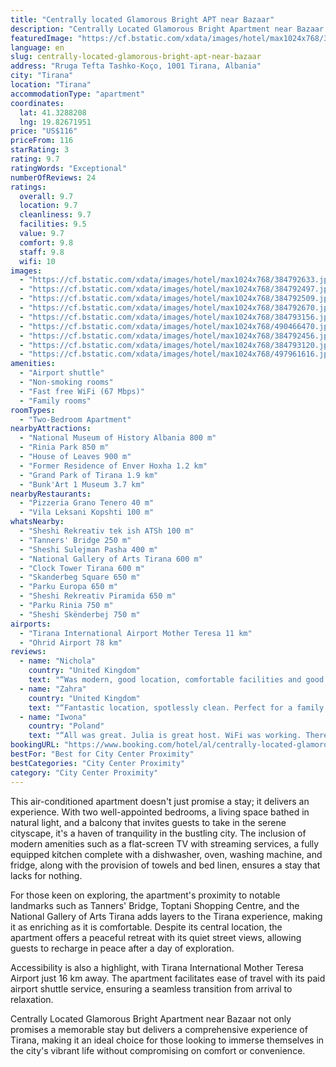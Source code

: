 ```yaml
---
title: "Centrally located Glamorous Bright APT near Bazaar"
description: "Centrally Located Glamorous Bright Apartment near Bazaar emerges as a prime choice for travelers seeking the perfect blend of comfort and convenience in the heart of Tirana."
featuredImage: "https://cf.bstatic.com/xdata/images/hotel/max1024x768/384792633.jpg?k=dce869753caee8f19eaf3a5a02b1b002b75f476e241c8b18c9a8996030f60b05&o=&hp=1"
language: en
slug: centrally-located-glamorous-bright-apt-near-bazaar
address: "Rruga Tefta Tashko-Koço, 1001 Tirana, Albania"
city: "Tirana"
location: "Tirana"
accommodationType: "apartment"
coordinates:
  lat: 41.3288208
  lng: 19.82671951
price: "US$116"
priceFrom: 116
starRating: 3
rating: 9.7
ratingWords: "Exceptional"
numberOfReviews: 24
ratings:
  overall: 9.7
  location: 9.7
  cleanliness: 9.7
  facilities: 9.5
  value: 9.7
  comfort: 9.8
  staff: 9.8
  wifi: 10
images:
  - "https://cf.bstatic.com/xdata/images/hotel/max1024x768/384792633.jpg?k=dce869753caee8f19eaf3a5a02b1b002b75f476e241c8b18c9a8996030f60b05&o=&hp=1"
  - "https://cf.bstatic.com/xdata/images/hotel/max1024x768/384792497.jpg?k=1947cd6ab7c2c7dd4d132532824a6b23e510311c86e8830f8a07dd80a0acc871&o=&hp=1"
  - "https://cf.bstatic.com/xdata/images/hotel/max1024x768/384792509.jpg?k=0a7a918bfc044e27d194f4f08f2a012964943b03e48b1cc227ce58c325eda5f5&o=&hp=1"
  - "https://cf.bstatic.com/xdata/images/hotel/max1024x768/384792670.jpg?k=166d2a77bd5740a43d4f80a957d39368ca6240be467e530c5f79ec63c62419ac&o=&hp=1"
  - "https://cf.bstatic.com/xdata/images/hotel/max1024x768/384793156.jpg?k=5c28885703a243ac5a467844a035ffa79fb3ee1dc81d38ccaf3438a349068462&o=&hp=1"
  - "https://cf.bstatic.com/xdata/images/hotel/max1024x768/490466470.jpg?k=6f57aac4936dc63316c3adcedfc16011cb5b6c05428a7e078083822561f9cbd1&o=&hp=1"
  - "https://cf.bstatic.com/xdata/images/hotel/max1024x768/384792456.jpg?k=6a08c7f2ea8864a258dd9c24c084e72d3118943f6b1efbcafd36a6191aacdadb&o=&hp=1"
  - "https://cf.bstatic.com/xdata/images/hotel/max1024x768/384793120.jpg?k=6cc83158165173966d6a3f5c52dcd42371a9ba3a56180e59b00ebbc2c9e1ed76&o=&hp=1"
  - "https://cf.bstatic.com/xdata/images/hotel/max1024x768/497961616.jpg?k=4879826feeb3fefb44f9096e016719e4b2762385eca45bcd8d9f37e076b48191&o=&hp=1"
amenities:
  - "Airport shuttle"
  - "Non-smoking rooms"
  - "Fast free WiFi (67 Mbps)"
  - "Family rooms"
roomTypes:
  - "Two-Bedroom Apartment"
nearbyAttractions:
  - "National Museum of History Albania 800 m"
  - "Rinia Park 850 m"
  - "House of Leaves 900 m"
  - "Former Residence of Enver Hoxha 1.2 km"
  - "Grand Park of Tirana 1.9 km"
  - "Bunk'Art 1 Museum 3.7 km"
nearbyRestaurants:
  - "Pizzeria Grano Tenero 40 m"
  - "Vila Leksani Kopshti 100 m"
whatsNearby:
  - "Sheshi Rekreativ tek ish ATSh 100 m"
  - "Tanners' Bridge 250 m"
  - "Sheshi Sulejman Pasha 400 m"
  - "National Gallery of Arts Tirana 600 m"
  - "Clock Tower Tirana 600 m"
  - "Skanderbeg Square 650 m"
  - "Parku Europa 650 m"
  - "Sheshi Rekreativ Piramida 650 m"
  - "Parku Rinia 750 m"
  - "Sheshi Skënderbej 750 m"
airports:
  - "Tirana International Airport Mother Teresa 11 km"
  - "Ohrid Airport 78 km"
reviews:
  - name: "Nichola"
    country: "United Kingdom"
    text: "“Was modern, good location, comfortable facilities and good space. Host was great, lovely and accommodating when our flight was delayed.”"
  - name: "Zahra"
    country: "United Kingdom"
    text: "“Fantastic location, spotlessly clean. Perfect for a family arriving to Tirana for the first time. The host was very friendly and accommodating. Transport was arranged from the airport to the apartment.”"
  - name: "Iwona"
    country: "Poland"
    text: "“All was great. Julia is great host. WiFi was working. There was air condition. It was located in a nice district. Near were lots of caffe. We were really happy with the apartment.”"
bookingURL: "https://www.booking.com/hotel/al/centrally-located-glamorous-bright-apt-near-bazaar.en-gb.html?aid=8035640"
bestFor: "Best for City Center Proximity"
bestCategories: "City Center Proximity"
category: "City Center Proximity"
---
```


This air-conditioned apartment doesn't just promise a stay; it delivers an experience. With two well-appointed bedrooms, a living space bathed in natural light, and a balcony that invites guests to take in the serene cityscape, it's a haven of tranquility in the bustling city. The inclusion of modern amenities such as a flat-screen TV with streaming services, a fully equipped kitchen complete with a dishwasher, oven, washing machine, and fridge, along with the provision of towels and bed linen, ensures a stay that lacks for nothing.

For those keen on exploring, the apartment's proximity to notable landmarks such as Tanners' Bridge, Toptani Shopping Centre, and the National Gallery of Arts Tirana adds layers to the Tirana experience, making it as enriching as it is comfortable. Despite its central location, the apartment offers a peaceful retreat with its quiet street views, allowing guests to recharge in peace after a day of exploration.

Accessibility is also a highlight, with Tirana International Mother Teresa Airport just 16 km away. The apartment facilitates ease of travel with its paid airport shuttle service, ensuring a seamless transition from arrival to relaxation.

Centrally Located Glamorous Bright Apartment near Bazaar not only promises a memorable stay but delivers a comprehensive experience of Tirana, making it an ideal choice for those looking to immerse themselves in the city's vibrant life without compromising on comfort or convenience.